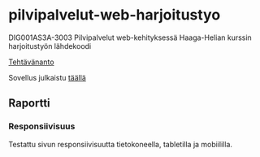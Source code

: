 # pilvipalvelut-web-harjoitustyo
DIG001AS3A-3003 Pilvipalvelut web-kehityksessä Haaga-Helian kurssin harjoitustyön lähdekoodi

[Tehtävänanto](https://github.com/Pilvipalvelut/web-kehityksessa/blob/main/harjoitustyo.md)

Sovellus julkaistu [täällä](https://janteh.github.io/pilvipalvelut-webkehitys/harjoitustyo/index.html)

## Raportti

### Responsiivisuus

Testattu sivun responsiivisuutta tietokoneella, tabletilla ja mobiililla.

